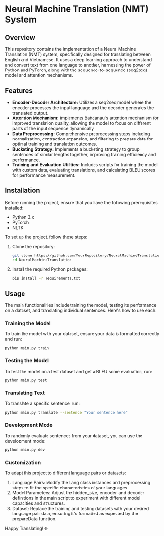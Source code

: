 # Neural Machine Translation (NMT) System

## Overview
This repository contains the implementation of a Neural Machine Translation (NMT) system, specifically designed for translating between English and Vietnamese. It uses a deep learning approach to understand and convert text from one language to another, harnessing the power of Python and PyTorch, along with the sequence-to-sequence (seq2seq) model and attention mechanisms.

## Features
- **Encoder-Decoder Architecture:** Utilizes a seq2seq model where the encoder processes the input language and the decoder generates the translated output.
- **Attention Mechanism:** Implements Bahdanau's attention mechanism for improved translation quality, allowing the model to focus on different parts of the input sequence dynamically.
- **Data Preprocessing:** Comprehensive preprocessing steps including normalization, contraction expansion, and filtering to prepare data for optimal training and translation outcomes.
- **Bucketing Strategy:** Implements a bucketing strategy to group sentences of similar lengths together, improving training efficiency and performance.
- **Training and Evaluation Utilities:** Includes scripts for training the model with custom data, evaluating translations, and calculating BLEU scores for performance measurement.

## Installation

Before running the project, ensure that you have the following prerequisites installed:
- Python 3.x
- PyTorch
- NLTK

To set up the project, follow these steps:

1. Clone the repository:
    ```bash
    git clone https://github.com/YourRepository/NeuralMachineTranslation.git
    cd NeuralMachineTranslation
    ```

2. Install the required Python packages:
    ```bash
    pip install -r requirements.txt
    ```

## Usage

The main functionalities include training the model, testing its performance on a dataset, and translating individual sentences. Here's how to use each:

### Training the Model
To train the model with your dataset, ensure your data is formatted correctly and run:
```bash
python main.py train
```

### Testing the Model
To test the model on a test dataset and get a BLEU score evaluation, run:
```bash
python main.py test
```

### Translating Text
To translate a specific sentence, run:
```bash
python main.py translate --sentence "Your sentence here"
```

### Development Mode
To randomly evaluate sentences from your dataset, you can use the development mode:
```bash
python main.py dev
```

### Customization
To adapt this project to different language pairs or datasets:

1. Language Pairs: Modify the Lang class instances and preprocessing steps to       fit the specific characteristics of your languages.
2. Model Parameters: Adjust the hidden_size, encoder, and decoder definitions in    the main script to experiment with different model capacities and structures.
3. Dataset: Replace the training and testing datasets with your desired language    pair data, ensuring it's formatted as expected by the prepareData function.

Happy Translating! 🌐


